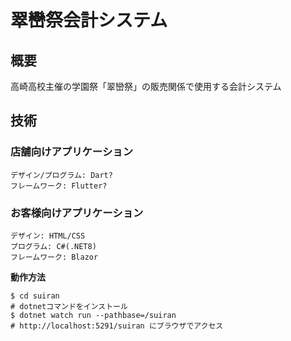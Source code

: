 # 翠巒祭会計システム

## 概要
高崎高校主催の学園祭「翠巒祭」の販売関係で使用する会計システム

## 技術
### 店舗向けアプリケーション
```
デザイン/プログラム: Dart?
フレームワーク: Flutter?
```

### お客様向けアプリケーション
```
デザイン: HTML/CSS
プログラム: C#(.NET8)
フレームワーク: Blazor
```

**動作方法**
```shell
$ cd suiran
# dotnetコマンドをインストール
$ dotnet watch run --pathbase=/suiran
# http://localhost:5291/suiran にブラウザでアクセス
```
